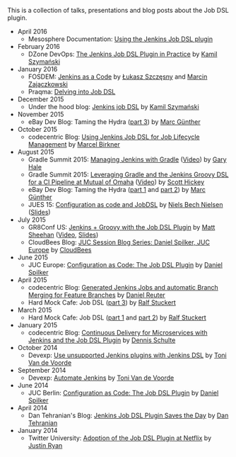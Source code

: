This is a collection of talks, presentations and blog posts about the Job DSL plugin.

* April 2016
    * Mesosphere Documentation:
      [Using the Jenkins Job DSL plugin](https://docs.mesosphere.com/usage/managing-services/velocity/jenkins-job-dsl-plugin/)
* February 2016
    * DZone DevOps:
      [The Jenkins Job DSL Plugin in Practice](https://dzone.com/articles/the-jenkins-job-dsl-plugin-in-practice)
      by [Kamil Szymański](https://twitter.com/kszdev)
* January 2016
    * FOSDEM:
      [Jenkins as a Code](https://fosdem.org/2016/schedule/event/jenkins_as_code/)
      by [Łukasz Szczęsny](https://twitter.com/wybczu) and [Marcin Zajączkowski](https://twitter.com/SolidSoftBlog)
    * Praqma:
      [Delving into Job DSL](http://www.praqma.com/stories/delving-into-job-dsl/)
* December 2015
    * Under the hood blog:
      [Jenkins job DSL](http://kamilszymanski.github.io/jenkins-job-dsl/)
      by [Kamil Szymański](https://twitter.com/kszdev)
* November 2015
    * eBay Dev Blog: Taming the Hydra ([part 3](http://www.technology-ebay.de/the-teams/mobile-de/blog/taming-the-hydra-part-3.html))
      by [Marc Günther](https://github.com/marc-guenther)
* October 2015
    * codecentric Blog:
      [Using Jenkins Job DSL for Job Lifecycle Management](https://blog.codecentric.de/en/2015/10/using-jenkins-job-dsl-for-job-lifecycle-management/)
      by [Marcel Birkner](https://github.com/MarcelBirkner)
* August 2015
    * Gradle Summit 2015:
      [Managing Jenkins with Gradle](http://gradle.org/managing-jenkins-with-gradle/)
      ([Video](https://www.youtube.com/watch?v=uV8XG3sX_is))
      by [Gary Hale](https://github.com/ghale)
    * Gradle Summit 2015:
      [Leveraging Gradle and the Jenkins Groovy DSL for a CI Pipeline at Mutual of Omaha](http://gradle.org/leveraging-gradle-and-the-jenkins-groovy-dsl-for-a-ci-pipeline-at-mutual-of-omaha/)
      ([Video](https://www.youtube.com/watch?v=1mTve31Svh8))
      by [Scott Hickey](https://twitter.com/jshickey)
    * eBay Dev Blog: Taming the Hydra ([part 1](http://www.technology-ebay.de/the-teams/mobile-de/blog/taming-the-hydra-part-1.html)
      and [part 2](http://www.technology-ebay.de/the-teams/mobile-de/blog/taming-the-hydra-part-2.html))
      by [Marc Günther](https://github.com/marc-guenther)
    * JUES 15: [Configuration as code and JobDSL](http://www.code-conf.com/jues15/program/#configuration-as-code-and-jobdsl)
      by [Niels Bech Nielsen](https://twitter.com/nielsbech)
      ([Slides](https://drive.google.com/file/d/0B7COmBHPVvgEcGdsY1dXMFgtNUE/view?usp=sharing))
* July 2015
    * GR8Conf US: [Jenkins + Groovy with the Job DSL Plugin](http://gr8conf.us/#/talk/217)
      by [Matt Sheehan](https://gitbhub.com/sheehan)
      ([Video](https://www.youtube.com/watch?v=SSK_JaBacE0), [Slides](http://sheehan.github.io/job-dsl-slides/#/))
    * CloudBees Blog: [JUC Session Blog Series: Daniel Spilker, JUC Europe](http://blog.cloudbees.com/2015/07/juc-session-blog-series-daniel-spilker.html)
      by [CloudBees](https://www.cloudbees.com/)
* June 2015
    * JUC Europe: [Configuration as Code: The Job DSL Plugin](https://www.cloudbees.com/jenkins/juc-2015/abstracts/europe/01-01-1500-spilker)
      by [Daniel Spilker](https://github.com/daspilker)
* April 2015
    * codecentric Blog:
      [Generated Jenkins Jobs and automatic Branch Merging for Feature Branches](https://blog.codecentric.de/en/2015/04/generated-jenkins-jobs-and-automatic-branch-merging-for-feature-branches/)
      by [Daniel Reuter](https://github.com/ReuDa)
    * Hard Mock Cafe:
      Job DSL ([part 3](http://hardmockcafe.blogspot.de/2015/04/job-dsl-part-iii.html))
      by [Ralf Stuckert](https://www.blogger.com/profile/16798858616821611604)
* March 2015
    * Hard Mock Cafe:
      Job DSL ([part 1](http://hardmockcafe.blogspot.de/2015/03/job-dsl-part-i.html) and
      [part 2](http://hardmockcafe.blogspot.de/2015/03/job-dsl-part-ii.html))
      by [Ralf Stuckert](https://www.blogger.com/profile/16798858616821611604)
* January 2015
    * codecentric Blog:
      [Continuous Delivery for Microservices with Jenkins and the Job DSL Plugin](https://blog.codecentric.de/en/2015/01/continuous-delivery-microservices-jenkins-job-dsl-plugin/)
      by [Dennis Schulte](https://github.com/denschu)
* October 2014
    * Devexp:
      [Use unsupported Jenkins plugins with Jenkins DSL](http://www.devexp.eu/2014/10/26/use-unsupported-jenkins-plugins-with-jenkins-dsl/)
      by [Toni Van de Voorde](https://twitter.com/tonivdv)
* September 2014
    * Devexp:
      [Automate Jenkins](http://www.devexp.eu/2014/09/23/automate-jenkins/)
      by [Toni Van de Voorde](https://twitter.com/tonivdv)
* June 2014
    * JUC Berlin: [Configuration as Code: The Job DSL Plugin](https://www.cloudbees.com/event/topic/lightning-talk-2-configuration-code-job-dsl-plugin)
      by [Daniel Spilker](https://github.com/daspilker)
* April 2014
    * Dan Tehranian's Blog:
      [Jenkins Job DSL Plugin Saves the Day](https://dantehranian.wordpress.com/2014/04/03/jenkins-job-dsl-plugin-saves-the-day/)
      by [Dan Tehranian](http://tehranian.net/)
* January 2014
    * Twitter University: [Adoption of the Job DSL Plugin at Netflix](https://engineering.twitter.com/university/videos/adoption-of-the-job-dsl-plugin-at-netflix)
      by [Justin Ryan](https://github.com/quidryan)
